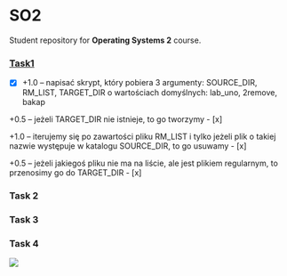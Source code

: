 # SO2

Student repository for **Operating Systems 2** course.

### [Task1](/lab1)
- [x] +1.0 – napisać skrypt, który pobiera 3 argumenty: SOURCE_DIR, RM_LIST, TARGET_DIR o wartościach domyślnych: lab_uno, 2remove, bakap 

+0.5 – jeżeli TARGET_DIR nie istnieje, to go tworzymy - [x]

+1.0 – iterujemy się po zawartości pliku RM_LIST i tylko jeżeli plik o takiej nazwie występuje w katalogu SOURCE_DIR, to go usuwamy - [x]

+0.5 – jeżeli jakiegoś pliku nie ma na liście, ale jest plikiem regularnym, to przenosimy go do TARGET_DIR - [x]

### Task 2

### Task 3

### Task 4



![](https://cdn.discordapp.com/attachments/1071914685416341654/1084238637920698519/i8wiq9ddhrx71.png)
